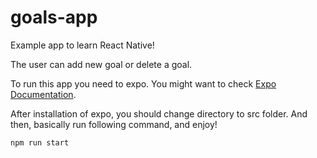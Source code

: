 # goals-app

Example app to learn React Native! 

The user can add new goal or delete a goal.

To run this app you need to expo. You might want to check [Expo Documentation](https://docs.expo.dev/get-started/installation/).

After installation of expo, you should change directory to src folder. And then, basically run following command, and enjoy!

```bash
npm run start
```
